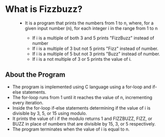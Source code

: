 <dl>
  <dt> <h1> What is Fizzbuzz? </h1> </dt>
  <dd> 
    <ul> 
      <li> It is a program that prints the numbers from 1 to n, where, for a given input number (n), for each integer i in the range from 1 to n </li>
      <ul>     
        <li> If i is a multiple of both 3 and 5 prints "FizzBuzz" instead of number </li>
        <li> If i is a multiple of 3 but not 5 prints "Fizz" instead of number. </li>
        <li>If i is a multiple of 5 but not 3 prints "Buzz" instead of number. </li>
        <li> If i is a not multiple of 3 or 5 prints the value of i. </li>
    </ul>
  </dd>
 </dl>
 
 
 <h2> About the Program </h2>
 <ul>
  <li> The program is implemented using C language using a for-loop and if-else statements. </li>
  <li> The for-loop runs from 1 until it reaches the value of n, incrementing every iteration. </li>
  <li> Inside the for-loop if-else statements determining if the value of i is divisible by 3, 5, or 15 using modulo. </li>
  <li> It prints the value of i if the modulo returns 1 and FIZZBUZZ, FIZZ, or BUZZ in place of numbers that are divisible by 15, 3, or 5 respectively. </li>
  <li> The program terminates when the value of i is equal to n. </li>
 </ul>
